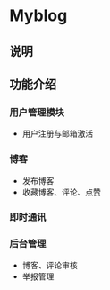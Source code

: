 # Myblog
## 说明
## 功能介绍
### 用户管理模块
- 用户注册与邮箱激活
### 博客
- 发布博客
- 收藏博客、评论、点赞
### 即时通讯
### 后台管理
- 博客、评论审核
- 举报管理